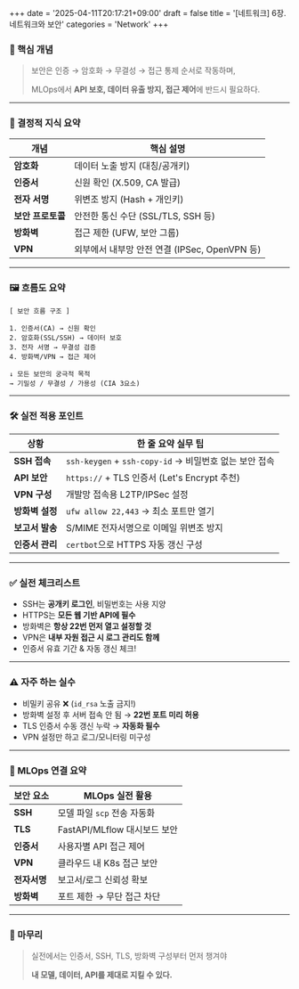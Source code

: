 +++
date = '2025-04-11T20:17:21+09:00'
draft = false
title = '[네트워크] 6장. 네트워크와 보안'
categories = 'Network'
+++

### 📌 핵심 개념

> 보안은 인증 → 암호화 → 무결성 → 접근 통제 순서로 작동하며,
> 
> 
> MLOps에서 **API 보호, 데이터 유출 방지, 접근 제어**에 반드시 필요하다.
> 

---

### 🧠 결정적 지식 요약

| 개념 | 핵심 설명 |
| --- | --- |
| **암호화** | 데이터 노출 방지 (대칭/공개키) |
| **인증서** | 신원 확인 (X.509, CA 발급) |
| **전자 서명** | 위변조 방지 (Hash + 개인키) |
| **보안 프로토콜** | 안전한 통신 수단 (SSL/TLS, SSH 등) |
| **방화벽** | 접근 제한 (UFW, 보안 그룹) |
| **VPN** | 외부에서 내부망 안전 연결 (IPSec, OpenVPN 등) |

---

### 🖼️ 흐름도 요약

```
[ 보안 흐름 구조 ]

1. 인증서(CA) → 신원 확인
2. 암호화(SSL/SSH) → 데이터 보호
3. 전자 서명 → 무결성 검증
4. 방화벽/VPN → 접근 제어

↓ 모든 보안의 궁극적 목적
→ 기밀성 / 무결성 / 가용성 (CIA 3요소)
```

---

### 🛠️ 실전 적용 포인트

| 상황 | 한 줄 요약 실무 팁 |
| --- | --- |
| **SSH 접속** | `ssh-keygen` + `ssh-copy-id` → 비밀번호 없는 보안 접속 |
| **API 보안** | `https://` + TLS 인증서 (Let's Encrypt 추천) |
| **VPN 구성** | 개발망 접속용 L2TP/IPSec 설정 |
| **방화벽 설정** | `ufw allow 22,443` → 최소 포트만 열기 |
| **보고서 발송** | S/MIME 전자서명으로 이메일 위변조 방지 |
| **인증서 관리** | `certbot`으로 HTTPS 자동 갱신 구성 |

---

### ✅ 실전 체크리스트

- SSH는 **공개키 로그인**, 비밀번호는 사용 지양
- HTTPS는 **모든 웹 기반 API에 필수**
- 방화벽은 **항상 22번 먼저 열고 설정할 것**
- VPN은 **내부 자원 접근 시 로그 관리도 함께**
- 인증서 유효 기간 & 자동 갱신 체크!

---

### ⚠️ 자주 하는 실수

- 비밀키 공유 ❌ (`id_rsa` 노출 금지!)
- 방화벽 설정 후 서버 접속 안 됨 → **22번 포트 미리 허용**
- TLS 인증서 수동 갱신 누락 → **자동화 필수**
- VPN 설정만 하고 로그/모니터링 미구성

---

### 🔧 MLOps 연결 요약

| 보안 요소 | MLOps 실전 활용 |
| --- | --- |
| **SSH** | 모델 파일 `scp` 전송 자동화 |
| **TLS** | FastAPI/MLflow 대시보드 보안 |
| **인증서** | 사용자별 API 접근 제어 |
| **VPN** | 클라우드 내 K8s 접근 보안 |
| **전자서명** | 보고서/로그 신뢰성 확보 |
| **방화벽** | 포트 제한 → 무단 접근 차단 |

---

### 🏁 마무리

> 실전에서는 인증서, SSH, TLS, 방화벽 구성부터 먼저 챙겨야
> 
> **내 모델, 데이터, API를 제대로 지킬 수 있다.**
>
